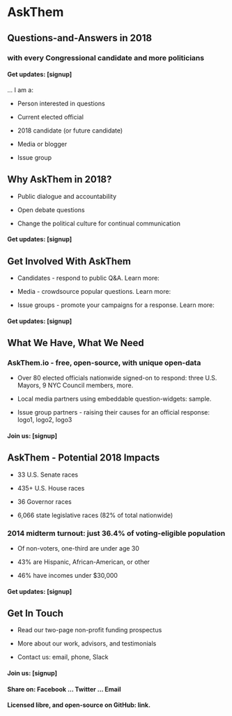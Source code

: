 
# AskThem 

## Questions-and-Answers in 2018 

### with every Congressional candidate and more politicians 

#### Get updates: [signup]

... I am a: 

* Person interested in questions

* Current elected official 

* 2018 candidate (or future candidate) 

* Media or blogger

* Issue group 

## Why AskThem in 2018? 

* Public dialogue and accountability 

* Open debate questions

* Change the political culture for continual communication 

#### Get updates: [signup]

## Get Involved With AskThem 

* Candidates - respond to public Q&A. Learn more:

* Media - crowdsource popular questions. Learn more: 

* Issue groups - promote your campaigns for a response. Learn more: 

#### Get updates: [signup]

## What We Have, What We Need 

### AskThem.io - free, open-source, with unique open-data 

* Over 80 elected officials nationwide signed-on to respond: three U.S. Mayors, 9 NYC Council members, more. 

* Local media partners using embeddable question-widgets: sample.

* Issue group partners - raising their causes for an official response: logo1, logo2, logo3 

#### Join us: [signup]

## AskThem - Potential 2018 Impacts 

* 33 U.S. Senate races

* 435+ U.S. House races 

* 36 Governor races 

* 6,066 state legislative races (82% of total nationwide) 

### 2014 midterm turnout: just 36.4% of voting-eligible population 

* Of non-voters, one-third are under age 30 

* 43% are Hispanic, African-American, or other

* 46% have incomes under $30,000 

#### Get updates: [signup]

## Get In Touch 

* Read our two-page non-profit funding prospectus 

* More about our work, advisors, and testimonials

* Contact us: email, phone, Slack 

#### Join us: [signup]

#### Share on: Facebook ... Twitter ... Email 

#### Licensed libre, and open-source on GitHub: link.  

